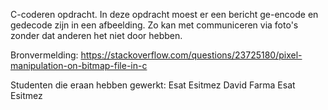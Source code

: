 C-coderen opdracht.
In deze opdracht moest er een bericht ge-encode en gedecode zijn in een afbeelding. Zo kan met communiceren via foto's zonder dat anderen het niet door hebben.

Bronvermelding:
https://stackoverflow.com/questions/23725180/pixel-manipulation-on-bitmap-file-in-c

Studenten die eraan hebben gewerkt:
Esat Esitmez 
David Farma
Esat Esitmez

